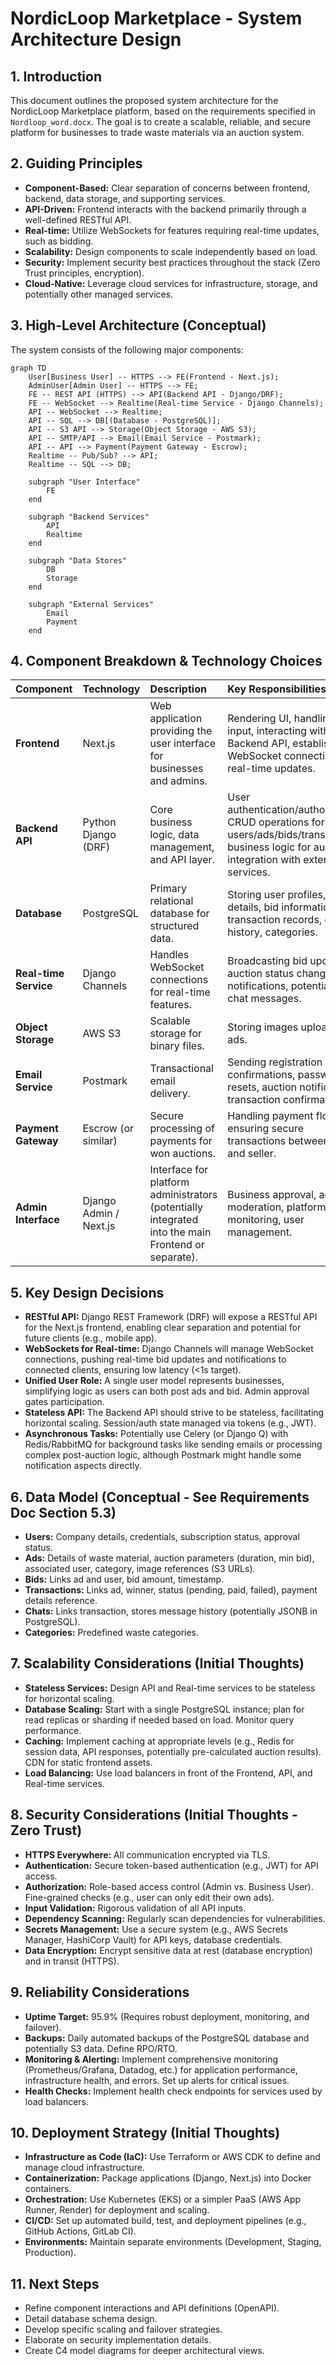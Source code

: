# NordicLoop Marketplace - System Architecture Design

## 1. Introduction

This document outlines the proposed system architecture for the NordicLoop Marketplace platform, based on the requirements specified in `Nordloop_word.docx`. The goal is to create a scalable, reliable, and secure platform for businesses to trade waste materials via an auction system.

## 2. Guiding Principles

*   **Component-Based:** Clear separation of concerns between frontend, backend, data storage, and supporting services.
*   **API-Driven:** Frontend interacts with the backend primarily through a well-defined RESTful API.
*   **Real-time:** Utilize WebSockets for features requiring real-time updates, such as bidding.
*   **Scalability:** Design components to scale independently based on load.
*   **Security:** Implement security best practices throughout the stack (Zero Trust principles, encryption).
*   **Cloud-Native:** Leverage cloud services for infrastructure, storage, and potentially other managed services.

## 3. High-Level Architecture (Conceptual)

The system consists of the following major components:

```mermaid
graph TD
    User[Business User] -- HTTPS --> FE(Frontend - Next.js);
    AdminUser[Admin User] -- HTTPS --> FE;
    FE -- REST API (HTTPS) --> API(Backend API - Django/DRF);
    FE -- WebSocket --> Realtime(Real-time Service - Django Channels);
    API -- WebSocket --> Realtime;
    API -- SQL --> DB[(Database - PostgreSQL)];
    API -- S3 API --> Storage(Object Storage - AWS S3);
    API -- SMTP/API --> Email(Email Service - Postmark);
    API -- API --> Payment(Payment Gateway - Escrow);
    Realtime -- Pub/Sub? --> API;
    Realtime -- SQL --> DB;

    subgraph "User Interface"
        FE
    end

    subgraph "Backend Services"
        API
        Realtime
    end

    subgraph "Data Stores"
        DB
        Storage
    end

    subgraph "External Services"
        Email
        Payment
    end
```

## 4. Component Breakdown & Technology Choices

| Component             | Technology             | Description                                                                                                | Key Responsibilities                                                                                                                               |
| :-------------------- | :--------------------- | :--------------------------------------------------------------------------------------------------------- | :------------------------------------------------------------------------------------------------------------------------------------------------- |
| **Frontend**          | Next.js                | Web application providing the user interface for businesses and admins.                                    | Rendering UI, handling user input, interacting with Backend API, establishing WebSocket connection for real-time updates.                            |
| **Backend API**       | Python Django (DRF)    | Core business logic, data management, and API layer.                                                       | User authentication/authorization, CRUD operations for users/ads/bids/transactions, business logic for auctions, integration with external services. |
| **Database**          | PostgreSQL             | Primary relational database for structured data.                                                           | Storing user profiles, ad details, bid information, transaction records, chat history, categories.                                                 |
| **Real-time Service** | Django Channels        | Handles WebSocket connections for real-time features.                                                      | Broadcasting bid updates, auction status changes, notifications, potentially chat messages.                                                        |
| **Object Storage**    | AWS S3                 | Scalable storage for binary files.                                                                         | Storing images uploaded for ads.                                                                                                                   |
| **Email Service**     | Postmark               | Transactional email delivery.                                                                              | Sending registration confirmations, password resets, auction notifications, transaction confirmations.                                             |
| **Payment Gateway**   | Escrow (or similar)    | Secure processing of payments for won auctions.                                                            | Handling payment flow, ensuring secure transactions between buyer and seller.                                                                      |
| **Admin Interface**   | Django Admin / Next.js | Interface for platform administrators (potentially integrated into the main Frontend or separate).         | Business approval, ad moderation, platform monitoring, user management.                                                                            |

## 5. Key Design Decisions

*   **RESTful API:** Django REST Framework (DRF) will expose a RESTful API for the Next.js frontend, enabling clear separation and potential for future clients (e.g., mobile app).
*   **WebSockets for Real-time:** Django Channels will manage WebSocket connections, pushing real-time bid updates and notifications to connected clients, ensuring low latency (<1s target).
*   **Unified User Role:** A single user model represents businesses, simplifying logic as users can both post ads and bid. Admin approval gates participation.
*   **Stateless API:** The Backend API should strive to be stateless, facilitating horizontal scaling. Session/auth state managed via tokens (e.g., JWT).
*   **Asynchronous Tasks:** Potentially use Celery (or Django Q) with Redis/RabbitMQ for background tasks like sending emails or processing complex post-auction logic, although Postmark might handle some notification aspects directly.

## 6. Data Model (Conceptual - See Requirements Doc Section 5.3)

*   **Users:** Company details, credentials, subscription status, approval status.
*   **Ads:** Details of waste material, auction parameters (duration, min bid), associated user, category, image references (S3 URLs).
*   **Bids:** Links ad and user, bid amount, timestamp.
*   **Transactions:** Links ad, winner, status (pending, paid, failed), payment details reference.
*   **Chats:** Links transaction, stores message history (potentially JSONB in PostgreSQL).
*   **Categories:** Predefined waste categories.

## 7. Scalability Considerations (Initial Thoughts)

*   **Stateless Services:** Design API and Real-time services to be stateless for horizontal scaling.
*   **Database Scaling:** Start with a single PostgreSQL instance; plan for read replicas or sharding if needed based on load. Monitor query performance.
*   **Caching:** Implement caching at appropriate levels (e.g., Redis for session data, API responses, potentially pre-calculated auction results). CDN for static frontend assets.
*   **Load Balancing:** Use load balancers in front of the Frontend, API, and Real-time services.

## 8. Security Considerations (Initial Thoughts - Zero Trust)

*   **HTTPS Everywhere:** All communication encrypted via TLS.
*   **Authentication:** Secure token-based authentication (e.g., JWT) for API access.
*   **Authorization:** Role-based access control (Admin vs. Business User). Fine-grained checks (e.g., user can only edit their own ads).
*   **Input Validation:** Rigorous validation of all API inputs.
*   **Dependency Scanning:** Regularly scan dependencies for vulnerabilities.
*   **Secrets Management:** Use a secure system (e.g., AWS Secrets Manager, HashiCorp Vault) for API keys, database credentials.
*   **Data Encryption:** Encrypt sensitive data at rest (database encryption) and in transit (HTTPS).

## 9. Reliability Considerations

*   **Uptime Target:** 95.9% (Requires robust deployment, monitoring, and failover).
*   **Backups:** Daily automated backups of the PostgreSQL database and potentially S3 data. Define RPO/RTO.
*   **Monitoring & Alerting:** Implement comprehensive monitoring (Prometheus/Grafana, Datadog, etc.) for application performance, infrastructure health, and errors. Set up alerts for critical issues.
*   **Health Checks:** Implement health check endpoints for services used by load balancers.

## 10. Deployment Strategy (Initial Thoughts)

*   **Infrastructure as Code (IaC):** Use Terraform or AWS CDK to define and manage cloud infrastructure.
*   **Containerization:** Package applications (Django, Next.js) into Docker containers.
*   **Orchestration:** Use Kubernetes (EKS) or a simpler PaaS (AWS App Runner, Render) for deployment and scaling.
*   **CI/CD:** Set up automated build, test, and deployment pipelines (e.g., GitHub Actions, GitLab CI).
*   **Environments:** Maintain separate environments (Development, Staging, Production).

## 11. Next Steps

*   Refine component interactions and API definitions (OpenAPI).
*   Detail database schema design.
*   Develop specific scaling and failover strategies.
*   Elaborate on security implementation details.
*   Create C4 model diagrams for deeper architectural views.